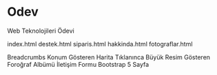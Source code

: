 # Odev
Web Teknolojileri Ödevi

index.html
	destek.html
	siparis.html
	hakkinda.html
		fotograflar.html

Breadcrumbs
Konum Gösteren Harita
Tıklanınca Büyük Resim Gösteren Foroğraf Albümü
İletişim Formu
Bootstrap
5 Sayfa
